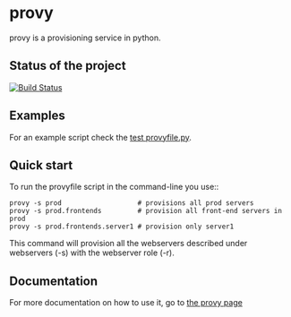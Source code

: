 # provy

provy is a provisioning service in python.

## Status of the project
[![Build Status](https://secure.travis-ci.org/python-provy/provy.png)](http://travis-ci.org/python-provy/provy)

## Examples

For an example script check the [test provyfile.py](https://github.com/python-provy/provy/blob/master/tests/functional/fixtures/provyfile.py).

## Quick start

To run the provyfile script in the command-line you use::

    provy -s prod                   # provisions all prod servers
    provy -s prod.frontends         # provision all front-end servers in prod
    provy -s prod.frontends.server1 # provision only server1

This command will provision all the webservers described under webservers (-s) with
the webserver role (-r).

## Documentation

For more documentation on how to use it, go to [the provy page](https://provy.readthedocs.org/)


